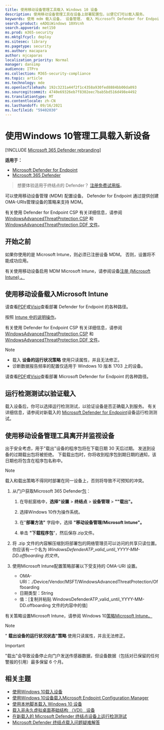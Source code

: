 ```yaml
---
title: 使用移动设备管理工具载入 Windows 10 设备
description: 使用移动设备管理工具在设备上部署配置包，以便它们可以载入服务。
keywords: 使用 mdm 载入设备， 设备管理， 载入 Microsoft Defender for Endpoint 设备， mdm
search.product: eADQiWindows 10XVcnh
search.appverid: met150
ms.prod: m365-security
ms.mktglfcycl: deploy
ms.sitesec: library
ms.pagetype: security
ms.author: macapara
author: mjcaparas
localization_priority: Normal
manager: dansimp
audience: ITPro
ms.collection: M365-security-compliance
ms.topic: article
ms.technology: mde
ms.openlocfilehash: 192c3231a44f2f1c4358a930fed8884bb00da093
ms.sourcegitcommit: 4740e69326eb7f8302eec7bab5bd516d498e4492
ms.translationtype: MT
ms.contentlocale: zh-CN
ms.lasthandoff: 09/16/2021
ms.locfileid: "59402030"
---
```

# <a name="onboard-the-windows-10-devices-using-mobile-device-management-tools"></a>使用Windows 10管理工具载入新设备

[!INCLUDE [Microsoft 365 Defender rebranding](../../includes/microsoft-defender.md)]

**适用于：**
- [Microsoft Defender for Endpoint](https://go.microsoft.com/fwlink/p/?linkid=2154037)
- [Microsoft 365 Defender](https://go.microsoft.com/fwlink/?linkid=2118804)

> 想要体验适用于终结点的 Defender？ [注册免费试用版](https://signup.microsoft.com/create-account/signup?products=7f379fee-c4f9-4278-b0a1-e4c8c2fcdf7e&ru=https://aka.ms/MDEp2OpenTrial?ocid=docs-wdatp-configureendpointsmdm-abovefoldlink)。

可以使用移动设备管理 (MDM) 配置设备。 Defender for Endpoint 通过提供创建OMA-URIs管理设备的策略来支持 MDM。

有关使用 Defender for Endpoint CSP 有关详细信息，请参阅 [WindowsAdvancedThreatProtection CSP](https://msdn.microsoft.com/library/windows/hardware/mt723296(v=vs.85).aspx) 和 [WindowsAdvancedThreatProtection DDF 文件](https://msdn.microsoft.com/library/windows/hardware/mt723297(v=vs.85).aspx)。

## <a name="before-you-begin"></a>开始之前

如果你使用的是 Microsoft Intune，则必须已注册设备 MDM。 否则，设置将不能成功应用。

有关使用移动设备启用 MDM Microsoft Intune，请参阅设备[注册 (Microsoft Intune) 。 ](/mem/intune/enrollment/device-enrollment)

## <a name="onboard-devices-using-microsoft-intune"></a>使用移动设备载入Microsoft Intune

请查看[PDF](https://download.microsoft.com/download/5/6/0/5609001f-b8ae-412f-89eb-643976f6b79c/mde-deployment-strategy.pdf)或[Visio](https://download.microsoft.com/download/5/6/0/5609001f-b8ae-412f-89eb-643976f6b79c/mde-deployment-strategy.vsdx)查看部署 Defender for Endpoint 的各种路径。

按照 [Intune 中的说明操作](/intune/advanced-threat-protection)。

有关使用 Defender for Endpoint CSP 有关详细信息，请参阅 [WindowsAdvancedThreatProtection CSP](https://msdn.microsoft.com/library/windows/hardware/mt723296(v=vs.85).aspx) 和 [WindowsAdvancedThreatProtection DDF 文件](https://msdn.microsoft.com/library/windows/hardware/mt723297(v=vs.85).aspx)。

> [!NOTE]
>
> - 载入 **设备的运行状况策略** 使用只读属性，并且无法修正。
> - 诊断数据报告频率的配置仅适用于 Windows 10 版本 1703 上的设备。


请查看[PDF](https://download.microsoft.com/download/5/6/0/5609001f-b8ae-412f-89eb-643976f6b79c/mde-deployment-strategy.pdf)或[Visio](https://download.microsoft.com/download/5/6/0/5609001f-b8ae-412f-89eb-643976f6b79c/mde-deployment-strategy.vsdx)查看部署 Microsoft Defender for Endpoint 的各种路径。

## <a name="run-a-detection-test-to-verify-onboarding"></a>运行检测测试以验证载入
载入设备后，你可以选择运行检测测试，以验证设备是否正确载入到服务。 有关详细信息，请参阅对新载入的 [Microsoft Defender for Endpoint](run-detection-test.md)设备运行检测测试。


## <a name="offboard-and-monitor-devices-using-mobile-device-management-tools"></a>使用移动设备管理工具离开并监视设备

出于安全考虑，用于"载出"设备的程序包将在下载日期 30 天后过期。 发送到设备的过期载出包将被拒绝。 下载载出包时，你将收到程序包到期日期的通知，该日期也将包含在程序包名称中。

> [!NOTE]
> 载入和载出策略不得同时部署在同一设备上，否则将导致不可预知的冲突。

1. 从门户获取Microsoft 365 Defender[包](https://security.microsoft.com/)：

   1. 在导航窗格中，**选择"设置** \> **终结点** \> **设备管理** \> **""载出"。**

   1. 选择Windows 10作为操作系统。

   1. 在"**部署方法"** 字段中，选择 **"移动设备管理/Microsoft Intune"。**

   1. 单击 **"下载程序包**"，然后保存.zip文件。

2. 将 .zip 文件的内容解压缩到将部署包的网络管理员可以访问的共享只读位置。 你应该有一个名为 *WindowsDefenderATP_valid_until_YYYY-MM-DD.offboarding 的文件*。

3. 使用Microsoft Intune配置策略部署以下受支持的 OMA-URI 设置。
   - OMA-URI：./Device/Vendor/MSFT/WindowsAdvancedThreatProtection/Offboarding
   - 日期类型：String
   - 值：[复制并粘贴 WindowsDefenderATP_valid_until_YYYY-MM-DD.offboarding 文件的内容中的值]

有关策略设置Microsoft Intune，请参阅 Windows 10[策略Microsoft Intune。](/intune/deploy-use/windows-10-policy-settings-in-microsoft-intune)

> [!NOTE]
> " **载出设备的运行状况状态"策略** 使用只读属性，并且无法修正。

> [!IMPORTANT]
> "载出"会导致设备停止向门户发送传感器数据，但设备数据（包括对已保留的任何警报的引用）最多保留 6 个月。

## <a name="related-topics"></a>相关主题

- [使用Windows 10载入设备](configure-endpoints-gp.md)
- [使用Windows 10设备载入Microsoft Endpoint Configuration Manager](configure-endpoints-sccm.md)
- [使用本地脚本载入 Windows 10 设备](configure-endpoints-script.md)
- [载入非永久虚拟桌面基础结构 （VDI） 设备](configure-endpoints-vdi.md)
- [在新载入的 Microsoft Defender 终结点设备上运行检测测试](run-detection-test.md)
- [Microsoft Defender 终结点载入问题疑难解答](troubleshoot-onboarding.md)
